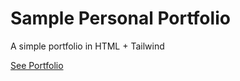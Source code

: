 # Sample Personal Portfolio
A simple portfolio in HTML +  Tailwind


[See Portfolio](https://profile-alpha-sepia.vercel.app/)